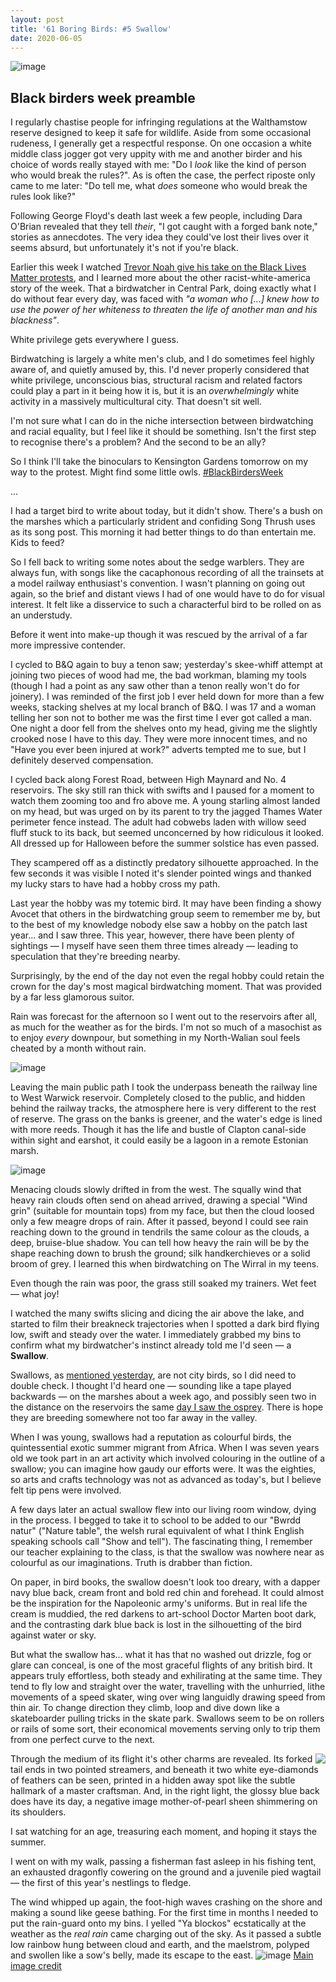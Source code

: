 ```yaml
---
layout: post
title: '61 Boring Birds: #5 Swallow'
date: 2020-06-05
---
```

![image](/assets/img/swallow.jpg)

## Black birders week preamble

I regularly chastise people for infringing regulations at the Walthamstow reserve designed to keep it safe for wildlife. Aside from some occasional rudeness, I generally get a respectful response. On one occasion a white middle class jogger got very uppity with me and another birder and his choice of words really stayed with me: "Do I _look_ like the kind of person who would break the rules?". As is often the case, the perfect riposte only came to me later: "Do tell me, what _does_ someone who would break the rules look like?"

Following George Floyd's death last week a few people, including Dara O'Brian revealed that they tell _their_, "I got caught with a forged bank note," stories as annecdotes. The very idea they could've lost their lives over it seems absurd, but unfortunately it's not if you're black.

Earlier this week I watched [Trevor Noah give his take on the Black Lives Matter protests](https://www.youtube.com/watch?v=v4amCfVbA_c), and I learned more about the other racist-white-america story of the week. That a birdwatcher in Central Park, doing exactly what I do without fear every day, was faced with _"a woman who [...] knew how to use the power of her whiteness to threaten the life of another man and his blackness"_.

White privilege gets everywhere I guess. 

Birdwatching is largely a white men's club, and I do sometimes feel highly aware of, and quietly amused by, this. I'd never properly considered that white privilege, unconscious bias, structural racism and related factors could play a part in it being how it is, but it is an _overwhelmingly_ white activity in a massively multicultural city. That doesn't sit well. 

I'm not sure what I can do in the niche intersection between birdwatching and racial equality, but I feel like it should be something. Isn't the first step to recognise there's a problem? And the second to be an ally?

So I think I'll take the binoculars to Kensington Gardens tomorrow on my way to the protest. Might find some little owls. [#BlackBirdersWeek](https://twitter.com/search?q=%23BlackBirdersWeek)

...

I had a target bird to write about today, but it didn't show. There's a bush on the marshes which a particularly strident and confiding Song Thrush uses as its song post. This morning it had better things to do than entertain me. Kids to feed?

So I fell back to writing some notes about the sedge warblers. They are always fun, with songs like the cacaphonous recording of all the trainsets at a model railway enthusiast's convention. I wasn't planning on going out again, so the brief and distant views I had of one would have to do for visual interest. It felt like a disservice to such a characterful bird to be rolled on as an understudy.

Before it went into make-up though it was rescued by the arrival of a far more impressive contender. 

I cycled to B&Q again to buy a tenon saw; yesterday's skee-whiff attempt at joining two pieces of wood had me, the bad workman, blaming my tools (though I had a point as any saw other than a tenon really won't do for joinery). I was reminded of the first job I ever held down for more than a few weeks, stacking shelves at my local branch of B&Q. I was 17 and a woman telling her son not to bother me was the first time I ever got called a man. One night a door fell from the shelves onto my head, giving me the slightly crooked nose I have to this day. They were more innocent times, and no "Have you ever been injured at work?" adverts tempted me to sue, but I definitely deserved compensation.

I cycled back along Forest Road, between High Maynard and No. 4 reservoirs.  The sky still ran thick with swifts and I paused for a moment to watch them zooming too and fro above me. A young starling almost landed on my head, but was urged on by its parent to try the jagged Thames Water perimeter fence instead. The adult had cobwebs laden with willow seed fluff stuck to its back, but seemed unconcerned by how ridiculous it looked. All dressed up for Halloween before the summer solstice has even passed.

They scampered off as a distinctly predatory silhouette approached. In the few seconds it was visible I noted it's slender pointed wings and thanked my lucky stars to have had a hobby cross my path.

Last year the hobby was my totemic bird. It may have been finding a showy Avocet that others in the birdwatching group seem to remember me by, but to the best of my knowledge nobody else saw a hobby on the patch last year... and I saw three. This year, however, there have been plenty of sightings &mdash; I myself have seen them three times already &mdash; leading to speculation that they're breeding nearby.

Surprisingly, by the end of the day not even the regal hobby could retain the crown for the day's most magical birdwatching moment. That was provided by a far less glamorous suitor.

Rain was forecast for the afternoon so I went out to the reservoirs after all, as much for the weather as for the birds. I'm not so much of a masochist as to enjoy _every_ downpour, but something in my North-Walian soul feels cheated by a month without rain.

![image](/assets/img/west-warwick.jpg)

Leaving the main public path I took the underpass beneath the railway line to West Warwick reservoir. Completely closed to the public, and hidden behind the railway tracks, the atmosphere here is very different to the rest of reserve. The grass on the banks is greener, and the water's edge is lined with more reeds. Though it has the life and bustle of Clapton canal-side within sight and earshot, it could easily be a lagoon in a remote Estonian marsh.

![image](/assets/img/doom-clouds.jpg)

Menacing clouds slowly drifted in from the west. The squally wind that heavy rain clouds often send on ahead arrived, drawing a special "Wind grin" (suitable for mountain tops) from my face, but then the cloud loosed only a few meagre drops of rain. After it passed, beyond I could see rain reaching down to the ground in tendrils the same colour as the clouds, a deep, bruise-blue shadow. You can tell how heavy the rain will be by the shape reaching down to brush the ground; silk handkerchieves or a solid broom of grey. I learned this when birdwatching on The Wirral in my teens.

Even though the rain was poor, the grass still soaked my trainers. Wet feet &mdash; what joy!

I watched the many swifts slicing and dicing the air above the lake, and started to film their breakneck trajectories when I spotted a dark bird flying low, swift and steady over the water. I immediately grabbed my bins to confirm what my birdwatcher's instinct already told me I'd seen &mdash; a **Swallow**.

Swallows, as [mentioned yesterday](/2020/06/04/house-martin), are not city birds, so I did need to double check. I thought I'd heard one &mdash; sounding like a tape played backwards &mdash; on the marshes about a week ago, and possibly seen two in the distance on the reservoirs the same [day I saw the osprey](/2020/06/01/osprey). There is hope they are breeding somewhere not too far away in the valley.

When I was young, swallows had a reputation as colourful birds, the quintessential exotic summer migrant from Africa. When I was seven years old we took part in an art activity which involved colouring in the outline of a swallow; you can imagine how gaudy our efforts were. It was the eighties, so arts and crafts technology was not as advanced as today's, but I believe felt tip pens were involved.

A few days later an actual swallow flew into our living room window, dying in the process. I begged to take it to school to be added to our "Bwrdd natur" ("Nature table", the welsh rural equivalent of what I think English speaking schools call "Show and tell"). The fascinating thing, I remember our teacher explaining to the class, is that the swallow was nowhere near as colourful as our imaginations. Truth is drabber than fiction.

On paper, in bird books, the swallow doesn't look too dreary, with a dapper navy blue back, cream front and bold red chin and forehead. It could almost be the inspiration for the Napoleonic army's uniforms. But in real life the cream is muddied, the red darkens to art-school Doctor Marten boot dark, and the contrasting dark blue back is lost in the silhouetting of the bird against water or sky.

But what the swallow has... what it has that no washed out drizzle, fog or glare can conceal, is one of the most graceful flights of any british bird. It appears truly effortless, both steady and exhilirating at the same time. They tend to fly low and straight over the water, travelling with the unhurried, lithe movements of a speed skater, wing over wing languidly drawing speed from thin air. To change direction they climb, loop and dive down like a skateboarder pulling tricks in the skate park. Swallows seem to be on rollers or rails of some sort, their economical movements serving only to trip them from one perfect curve to the next.

<img src="/assets/img/dragonfly.jpg" style="float:right" />

Through the medium of its flight it's other charms are revealed. Its forked tail ends in two pointed streamers, and beneath it two white eye-diamonds of feathers can be seen, printed in a hidden away spot like the subtle hallmark of a master craftsman. And, in the right light, the glossy blue back does have its day, a negative image mother-of-pearl sheen shimmering on its shoulders.

I sat watching for an age, treasuring each moment, and hoping it stays the summer.

I went on with my walk, passing a fisherman fast asleep in his fishing tent, an exhausted dragonfly cowering on the ground and a juvenile pied wagtail &mdash; the first of this year's nestlings to fledge. 

The wind whipped up again, the foot-high waves crashing on the shore and making a sound like geese bathing. For the first time in months I needed to put the rain-guard onto my bins. I yelled "Ya blockos" ecstatically at the weather as the _real rain_ came charging out of the sky. As it passed a subtle low rainbow hung between cloud and earth, and the maelstrom, polyped and swollen like a sow's belly, made its escape to the east.
![image](/assets/img/sows-belly2.jpg)
[Main image credit](https://pixabay.com/photos/swallow-flying-swallow-in-flight-5228993/)
